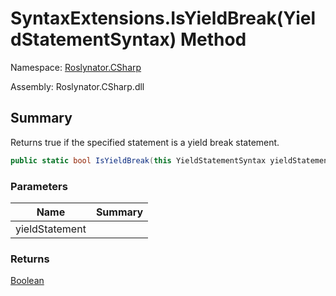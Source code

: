 # SyntaxExtensions\.IsYieldBreak\(YieldStatementSyntax\) Method

Namespace: [Roslynator.CSharp](../../README.md)

Assembly: Roslynator\.CSharp\.dll

## Summary

Returns true if the specified statement is a yield break statement\.

```csharp
public static bool IsYieldBreak(this YieldStatementSyntax yieldStatement)
```

### Parameters

| Name | Summary |
| ---- | ------- |
| yieldStatement | |

### Returns

[Boolean](https://docs.microsoft.com/en-us/dotnet/api/system.boolean)

